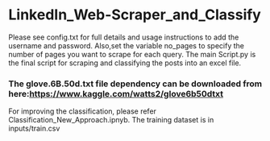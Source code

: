 # LinkedIn_Web-Scraper_and_Classify
Please see config.txt for full details and usage instructions to add the username and password.
Also,set the variable no_pages to specify the number of pages you want to scrape for each query.
The main Script.py is the final script for scraping and classifying the posts into an excel file.
### The glove.6B.50d.txt file dependency can be downloaded from here:https://www.kaggle.com/watts2/glove6b50dtxt
For improving the classification, please refer Classification_New_Approach.ipnyb.
The training dataset is in inputs/train.csv

